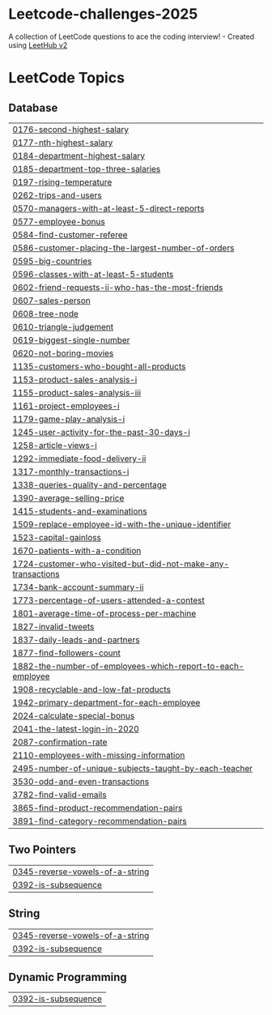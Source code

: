 # Leetcode-challenges-2025
A collection of LeetCode questions to ace the coding interview! - Created using [LeetHub v2](https://github.com/arunbhardwaj/LeetHub-2.0)

<!---LeetCode Topics Start-->
# LeetCode Topics
## Database
|  |
| ------- |
| [0176-second-highest-salary](https://github.com/Henos78/Leetcode-challenges-2025/tree/master/0176-second-highest-salary) |
| [0177-nth-highest-salary](https://github.com/Henos78/Leetcode-challenges-2025/tree/master/0177-nth-highest-salary) |
| [0184-department-highest-salary](https://github.com/Henos78/Leetcode-challenges-2025/tree/master/0184-department-highest-salary) |
| [0185-department-top-three-salaries](https://github.com/Henos78/Leetcode-challenges-2025/tree/master/0185-department-top-three-salaries) |
| [0197-rising-temperature](https://github.com/Henos78/Leetcode-challenges-2025/tree/master/0197-rising-temperature) |
| [0262-trips-and-users](https://github.com/Henos78/Leetcode-challenges-2025/tree/master/0262-trips-and-users) |
| [0570-managers-with-at-least-5-direct-reports](https://github.com/Henos78/Leetcode-challenges-2025/tree/master/0570-managers-with-at-least-5-direct-reports) |
| [0577-employee-bonus](https://github.com/Henos78/Leetcode-challenges-2025/tree/master/0577-employee-bonus) |
| [0584-find-customer-referee](https://github.com/Henos78/Leetcode-challenges-2025/tree/master/0584-find-customer-referee) |
| [0586-customer-placing-the-largest-number-of-orders](https://github.com/Henos78/Leetcode-challenges-2025/tree/master/0586-customer-placing-the-largest-number-of-orders) |
| [0595-big-countries](https://github.com/Henos78/Leetcode-challenges-2025/tree/master/0595-big-countries) |
| [0596-classes-with-at-least-5-students](https://github.com/Henos78/Leetcode-challenges-2025/tree/master/0596-classes-with-at-least-5-students) |
| [0602-friend-requests-ii-who-has-the-most-friends](https://github.com/Henos78/Leetcode-challenges-2025/tree/master/0602-friend-requests-ii-who-has-the-most-friends) |
| [0607-sales-person](https://github.com/Henos78/Leetcode-challenges-2025/tree/master/0607-sales-person) |
| [0608-tree-node](https://github.com/Henos78/Leetcode-challenges-2025/tree/master/0608-tree-node) |
| [0610-triangle-judgement](https://github.com/Henos78/Leetcode-challenges-2025/tree/master/0610-triangle-judgement) |
| [0619-biggest-single-number](https://github.com/Henos78/Leetcode-challenges-2025/tree/master/0619-biggest-single-number) |
| [0620-not-boring-movies](https://github.com/Henos78/Leetcode-challenges-2025/tree/master/0620-not-boring-movies) |
| [1135-customers-who-bought-all-products](https://github.com/Henos78/Leetcode-challenges-2025/tree/master/1135-customers-who-bought-all-products) |
| [1153-product-sales-analysis-i](https://github.com/Henos78/Leetcode-challenges-2025/tree/master/1153-product-sales-analysis-i) |
| [1155-product-sales-analysis-iii](https://github.com/Henos78/Leetcode-challenges-2025/tree/master/1155-product-sales-analysis-iii) |
| [1161-project-employees-i](https://github.com/Henos78/Leetcode-challenges-2025/tree/master/1161-project-employees-i) |
| [1179-game-play-analysis-i](https://github.com/Henos78/Leetcode-challenges-2025/tree/master/1179-game-play-analysis-i) |
| [1245-user-activity-for-the-past-30-days-i](https://github.com/Henos78/Leetcode-challenges-2025/tree/master/1245-user-activity-for-the-past-30-days-i) |
| [1258-article-views-i](https://github.com/Henos78/Leetcode-challenges-2025/tree/master/1258-article-views-i) |
| [1292-immediate-food-delivery-ii](https://github.com/Henos78/Leetcode-challenges-2025/tree/master/1292-immediate-food-delivery-ii) |
| [1317-monthly-transactions-i](https://github.com/Henos78/Leetcode-challenges-2025/tree/master/1317-monthly-transactions-i) |
| [1338-queries-quality-and-percentage](https://github.com/Henos78/Leetcode-challenges-2025/tree/master/1338-queries-quality-and-percentage) |
| [1390-average-selling-price](https://github.com/Henos78/Leetcode-challenges-2025/tree/master/1390-average-selling-price) |
| [1415-students-and-examinations](https://github.com/Henos78/Leetcode-challenges-2025/tree/master/1415-students-and-examinations) |
| [1509-replace-employee-id-with-the-unique-identifier](https://github.com/Henos78/Leetcode-challenges-2025/tree/master/1509-replace-employee-id-with-the-unique-identifier) |
| [1523-capital-gainloss](https://github.com/Henos78/Leetcode-challenges-2025/tree/master/1523-capital-gainloss) |
| [1670-patients-with-a-condition](https://github.com/Henos78/Leetcode-challenges-2025/tree/master/1670-patients-with-a-condition) |
| [1724-customer-who-visited-but-did-not-make-any-transactions](https://github.com/Henos78/Leetcode-challenges-2025/tree/master/1724-customer-who-visited-but-did-not-make-any-transactions) |
| [1734-bank-account-summary-ii](https://github.com/Henos78/Leetcode-challenges-2025/tree/master/1734-bank-account-summary-ii) |
| [1773-percentage-of-users-attended-a-contest](https://github.com/Henos78/Leetcode-challenges-2025/tree/master/1773-percentage-of-users-attended-a-contest) |
| [1801-average-time-of-process-per-machine](https://github.com/Henos78/Leetcode-challenges-2025/tree/master/1801-average-time-of-process-per-machine) |
| [1827-invalid-tweets](https://github.com/Henos78/Leetcode-challenges-2025/tree/master/1827-invalid-tweets) |
| [1837-daily-leads-and-partners](https://github.com/Henos78/Leetcode-challenges-2025/tree/master/1837-daily-leads-and-partners) |
| [1877-find-followers-count](https://github.com/Henos78/Leetcode-challenges-2025/tree/master/1877-find-followers-count) |
| [1882-the-number-of-employees-which-report-to-each-employee](https://github.com/Henos78/Leetcode-challenges-2025/tree/master/1882-the-number-of-employees-which-report-to-each-employee) |
| [1908-recyclable-and-low-fat-products](https://github.com/Henos78/Leetcode-challenges-2025/tree/master/1908-recyclable-and-low-fat-products) |
| [1942-primary-department-for-each-employee](https://github.com/Henos78/Leetcode-challenges-2025/tree/master/1942-primary-department-for-each-employee) |
| [2024-calculate-special-bonus](https://github.com/Henos78/Leetcode-challenges-2025/tree/master/2024-calculate-special-bonus) |
| [2041-the-latest-login-in-2020](https://github.com/Henos78/Leetcode-challenges-2025/tree/master/2041-the-latest-login-in-2020) |
| [2087-confirmation-rate](https://github.com/Henos78/Leetcode-challenges-2025/tree/master/2087-confirmation-rate) |
| [2110-employees-with-missing-information](https://github.com/Henos78/Leetcode-challenges-2025/tree/master/2110-employees-with-missing-information) |
| [2495-number-of-unique-subjects-taught-by-each-teacher](https://github.com/Henos78/Leetcode-challenges-2025/tree/master/2495-number-of-unique-subjects-taught-by-each-teacher) |
| [3530-odd-and-even-transactions](https://github.com/Henos78/Leetcode-challenges-2025/tree/master/3530-odd-and-even-transactions) |
| [3782-find-valid-emails](https://github.com/Henos78/Leetcode-challenges-2025/tree/master/3782-find-valid-emails) |
| [3865-find-product-recommendation-pairs](https://github.com/Henos78/Leetcode-challenges-2025/tree/master/3865-find-product-recommendation-pairs) |
| [3891-find-category-recommendation-pairs](https://github.com/Henos78/Leetcode-challenges-2025/tree/master/3891-find-category-recommendation-pairs) |
## Two Pointers
|  |
| ------- |
| [0345-reverse-vowels-of-a-string](https://github.com/Henos78/Leetcode-challenges-2025/tree/master/0345-reverse-vowels-of-a-string) |
| [0392-is-subsequence](https://github.com/Henos78/Leetcode-challenges-2025/tree/master/0392-is-subsequence) |
## String
|  |
| ------- |
| [0345-reverse-vowels-of-a-string](https://github.com/Henos78/Leetcode-challenges-2025/tree/master/0345-reverse-vowels-of-a-string) |
| [0392-is-subsequence](https://github.com/Henos78/Leetcode-challenges-2025/tree/master/0392-is-subsequence) |
## Dynamic Programming
|  |
| ------- |
| [0392-is-subsequence](https://github.com/Henos78/Leetcode-challenges-2025/tree/master/0392-is-subsequence) |
<!---LeetCode Topics End-->